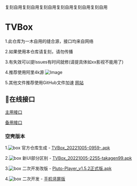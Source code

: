 复刻自用复刻自用复刻自用复刻自用复刻自用复刻自用

# TVBox

1.此仓库为一木自用的缝合源，接口均来自网络

2.如果使用本仓库请复刻，请勿传播

3.有失效可以提Issues有时间就修(请提具体如xx影视不能用了)

4.推荐使用阿里4k源
![Image](https://m.360buyimg.com/babel/jfs/t1/18649/35/19050/90124/6373edccEb854a78a/08a8f8ac153a9ea8.jpg)

5.其他文件推荐使用GitHub文件加速
[网站](https://ghproxy.com/)


## 🐳在线接口

[主用接口](https://ghproxy.com/https://raw.githubusercontent.com/xianyuyimu/TVBOX-/main/TVBox/%E4%B8%80%E6%9C%A8%E8%87%AA%E7%94%A8.json)

[备用接口](https://raw.iqiq.io/xianyuyimu/TVBOX-/main/TVBox/备用.json)

### 空壳版本
1.![box](https://raw.iqiq.io/liu673cn/box/main/sub/img/ico1_50.jpg) 官方仓库生成 - [TVBox_20221005-0959-.apk](https://liucn.lanzouv.com/i0rCM0dccquj)

2.![box](https://raw.iqiq.io/liu673cn/box/main/sub/img/ico2_50.jpg) 新UI部分区别 - [TVBox_20221005-2255-takagen99.apk](https://liucn.lanzouv.com/iXLfq0dccr3i)

3.![box](https://raw.iqiq.io/liu673cn/box/main/sub/img/ico3_50.jpg) 二次开发改版 - [Pluto-Player_v1.5.2正式版.apk](https://liucn.lanzouv.com/i7otG0cmgvob)

4.![box](https://m.360buyimg.com/babel/jfs/t1/162781/30/28931/2875/6373f2baEf0eb98ec/2c8b0baabc5c7afa.png) 二次开发 - [手机竖屏版](https://support.qq.com/embed/phone/428437/faqs/127190)



